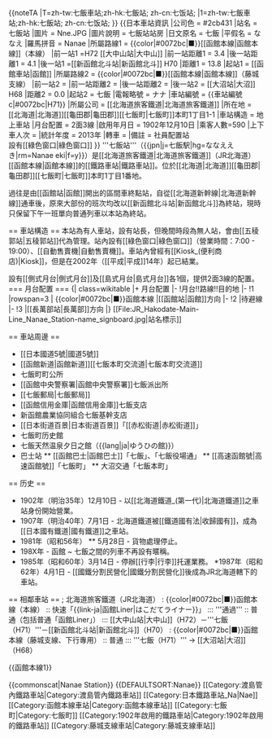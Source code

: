 {{noteTA
|T=zh-tw:七飯車站;zh-hk:七飯站; zh-cn:七饭站;
|1=zh-tw:七飯車站;zh-hk:七飯站; zh-cn:七饭站;
}}
{{日本車站資訊
|公司色 = #2cb431
|站名 = 七飯站
|圖片 = Nne.JPG
|圖片說明 = 七飯站站房
|日文原名 = 七飯
|平假名 = ななえ
|羅馬拼音 = Nanae
|所屬路線1 = {{color|#0072bc|■}}[[函館本線|函館本線]]（本線）
|前一站1 =H72 [[大中山站|大中山]]
|前一站距離1 = 3.4
|後一站距離1 = 4.1
|後一站1 =[[新函館北斗站|新函館北斗]] H70
|距離1 = 13.8
|起站1 = [[函館車站|函館]]
|所屬路線2 = {{color|#0072bc|■}}[[函館本線|函館本線]]（藤城支線）
|前一站2 =
|前一站距離2 =
|後一站距離2 = 
|後一站2 = [[大沼站|大沼]] H68
|距離2 = 0.0
|起站2 = 七飯
|電報略號 = ナナ
|車站編號 = {{車站編號c|#0072bc|H71}}
|所屬公司 = [[北海道旅客鐵道|北海道旅客鐵道]]
|所在地 = [[北海道|北海道]][[龜田郡|龜田郡]][[七飯町|七飯町]]本町1丁目1-1
|車站構造 = 地上車站
|月台配置 = 2面3線
|啟用年月日 = 1902年12月10日
|乘客人數=590
|上下車人次 = 
|統計年度 = 2013年
|轉車 = 
|備註 = 社員配置站<br />設有[[綠色窗口|綠色窗口]]
}}
'''七飯站'''（{{jpn|j=七飯駅|hg=ななええき|rm=Nanae eki|f=y}}）是[[北海道旅客鐵道|北海道旅客鐵道]]（JR北海道）[[函館本線|函館本線]]的[[鐵路車站|鐵路車站]]。位於[[北海道|北海道]][[龜田郡|龜田郡]][[七飯町|七飯町]]本町1丁目1番地。

過往是由[[函館站|函館]]開出的區間車終點站，自從[[北海道新幹線|北海道新幹線]]通車後，原來大部份的班次均改以[[新函館北斗站|新函館北斗]]為終站，現時只保留下午一班單向普通列車以本站為終站。

== 車站構造 ==
本站為有人車站，設有站長，但晚間時段為無人站，會由[[五稜郭站|五稜郭站]]代為管理。站內設有[[綠色窗口|綠色窗口]]（營業時間：7:00 - 19:00）、[[自動售賣機|自動售賣機]]。車站內曾經有[[Kiosk_(便利商店)|Kiosk]]，但是在2002年（[[平成|平成]]14年）起已結業。

設有[[側式月台|側式月台]]及[[島式月台|島式月台]]各1個，提供2面3線的配置。
=== 月台配置 ===
{| class=wikitable
|+ 月台配置
|-
!月台!!路線!!目的地
|-
!1
|rowspan=3 | {{color|#0072bc|■}}函館本線
|[[函館站|函館]]方向
|-
!2
|待避線
|-
!3
|[[長萬部站|長萬部]]方向
|}
[[File:JR_Hakodate-Main-Line_Nanae_Station-name_signboard.jpg|站名標示]]

== 車站周邊 ==
* [[日本國道5號|國道5號]]
* [[函館新道|函館新道]][[七飯本町交流道|七飯本町交流道]]
* 七飯町町公所
* [[函館中央警察署|函館中央警察署]]七飯派出所
* [[七飯郵局|七飯郵局]]
* [[函館信用金庫|函館信用金庫]]七飯支店
* 新函館農業協同組合七飯基幹支店
* [[日本街道百景|日本街道百景]]「[[赤松街道|赤松街道]]」
* 七飯町历史館
* 七飯天然温泉夕日之館（{{lang|ja|ゆうひの館}}）
* 巴士站
** [[函館巴士|函館巴士]]「七飯」、「七飯役場通」
** [[高速函館號|高速函館號]]「七飯町」
** 大沼交通「七飯本町」

== 历史 ==
* 1902年（明治35年）12月10日 - 以[[北海道鐵道_(第一代)|北海道鐵道]]之車站身份開始營業。
* 1907年（明治40年）7月1日 - 北海道鐵道被[[鐵道國有法|收歸國有]]，成為[[日本國有鐵道|國有鐵道]]之車站。
* 1981年（昭和56年）
** 5月28日 - 貨物處理停止。
* 198X年 - 函館 ~ 七飯之間的列車不再設有暱稱。
* 1985年（昭和60年）3月14日 - 停辦[[行李|行李]]托運業務。
*1987年（昭和62年）4月1日 - [[國鐵分割民營化|國鐵分割民營化]]後成為JR北海道轄下的車站。

== 相鄰車站 ==
; 北海道旅客鐵道（JR北海道）
: {{color|#0072bc|■}}函館本線（本線）
:: 快速「{{link-ja|函館Liner|はこだてライナー}}」
::: '''通過''' 
:: 普通（包括普通「函館Liner」）
::: [[大中山站|大中山]]（H72）－'''七飯（H71）'''－[[新函館北斗站|新函館北斗]]（H70）
: {{color|#0072bc|■}}函館本線（藤城支線、下行專用）
:: 普通
::: '''七飯（H71）''' → [[大沼站|大沼]]（H68）

{{函館本線1}}

{{commonscat|Nanae Station}}
{{DEFAULTSORT:Nanae}}
[[Category:渡島管內鐵路車站|Category:渡島管內鐵路車站]]
[[Category:日本鐵路車站_Na|Nae]]
[[Category:函館本線車站|Category:函館本線車站]]
[[Category:七飯町|Category:七飯町]]
[[Category:1902年啟用的鐵路車站|Category:1902年啟用的鐵路車站]]
[[Category:藤城支線車站|Category:藤城支線車站]]